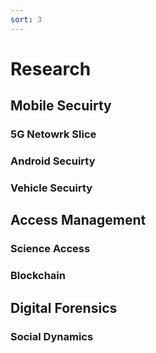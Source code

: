 ```yaml
---
sort: 3
---
```


# Research

## Mobile Secuirty
### 5G Netowrk Slice
### Android Secuirty
### Vehicle Secuirty

## Access Management
### Science Access
### Blockchain

## Digital Forensics
### Social Dynamics





